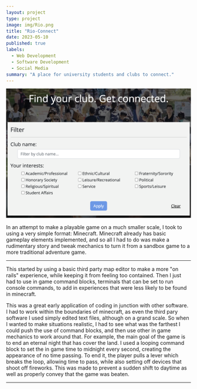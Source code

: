 ```yaml
---
layout: project
type: project
image: img/Rio.png
title: "Rio-Connect"
date: 2023-05-10
published: true
labels:
  - Web Development
  - Software Development
  - Social Media
summary: "A place for university students and clubs to connect."
---
```


<img class="img-fluid" src="../img/Clubs.png">

In an attempt to make a playable game on a much smaller scale, I took to using a very simple format: Minecraft. Minecraft already has basic gameplay elements implemented, and so all I had to do was make a rudimentary story and tweak mechanics to turn it from a sandbox game to a more traditional adventure game. 

<hr>


This started by using a basic third party map editor to make a more "on rails" experience, while keeping it from feeling too contained. Then I just had to use in game command blocks, terminals that can be set to run console commands, to add in experiences that were less likely to be found in minecraft. 

This was a great early application of coding in junction with other software. I had to work within the boundaries of minecraft, as even the third pary software I used simply edited text files, although on a grand scale. So when I wanted to make situations realistic, I had to see what was the farthest I could push the use of command blocks, and then use other in game mechanics to work around that. For example, the main goal of the game is to end an eternal night that has cover the land. I used a looping command block to set the in game time to midnight every second, creating the appearance of no time passing. To end it, the player pulls a lever which breaks the loop, allowing time to pass, while also setting off devices that shoot off fireworks. This was made to prevent a sudden shift to daytime as well as properly convey that the game was beaten.


<hr>

